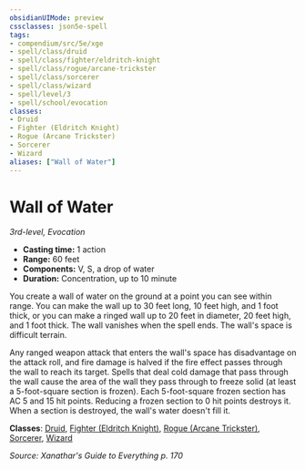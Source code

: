 ```yaml
---
obsidianUIMode: preview
cssclasses: json5e-spell
tags:
- compendium/src/5e/xge
- spell/class/druid
- spell/class/fighter/eldritch-knight
- spell/class/rogue/arcane-trickster
- spell/class/sorcerer
- spell/class/wizard
- spell/level/3
- spell/school/evocation
classes:
- Druid
- Fighter (Eldritch Knight)
- Rogue (Arcane Trickster)
- Sorcerer
- Wizard
aliases: ["Wall of Water"]
---
```

# Wall of Water
*3rd-level, Evocation*  

- **Casting time:** 1 action
- **Range:** 60 feet
- **Components:** V, S, a drop of water
- **Duration:** Concentration, up to 10 minute

You create a wall of water on the ground at a point you can see within range. You can make the wall up to 30 feet long, 10 feet high, and 1 foot thick, or you can make a ringed wall up to 20 feet in diameter, 20 feet high, and 1 foot thick. The wall vanishes when the spell ends. The wall's space is difficult terrain.

Any ranged weapon attack that enters the wall's space has disadvantage on the attack roll, and fire damage is halved if the fire effect passes through the wall to reach its target. Spells that deal cold damage that pass through the wall cause the area of the wall they pass through to freeze solid (at least a 5-foot-square section is frozen). Each 5-foot-square frozen section has AC 5 and 15 hit points. Reducing a frozen section to 0 hit points destroys it. When a section is destroyed, the wall's water doesn't fill it.

**Classes**: [Druid](4-Resources/Compendium/classes/druid.md), [Fighter (Eldritch Knight)](4-Resources/Compendium/classes/fighter-eldritch-knight.md), [Rogue (Arcane Trickster)](4-Resources/Compendium/classes/rogue-arcane-trickster.md), [Sorcerer](4-Resources/Compendium/classes/sorcerer.md), [Wizard](4-Resources/Compendium/classes/wizard.md)

*Source: Xanathar's Guide to Everything p. 170*